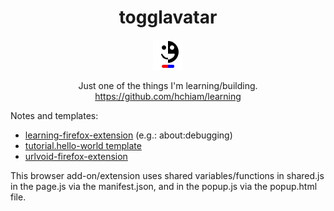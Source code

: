 <div style="text-align:center;">

# togglavatar

![icon](icon.png)

Just one of the things I'm learning/building. <https://github.com/hchiam/learning>

</div>

Notes and templates:
- [learning-firefox-extension](https://github.com/hchiam/learning-firefox-extension) (e.g.: about:debugging)
- [tutorial.hello-world template](https://github.com/GoogleChrome/chrome-extensions-samples/tree/dc2174377a6542895cbcb7f636f85e5d3d156be8/functional-samples/tutorial.hello-world)
- [urlvoid-firefox-extension](https://github.com/hchiam/urlvoid-firefox-extension)

This browser add-on/extension uses shared variables/functions in shared.js in the page.js via the manifest.json, and in the popup.js via the popup.html file.
